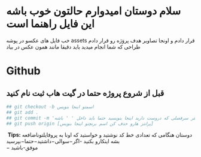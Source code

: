 # سلام دوستان امیدوارم حالتون خوب باشه این فایل راهنما است

خب فایل های عکسو در پوشه
assets
قرار دادم و اونجا تصاویر هدف پروٓژه رو قرار دادم
طراحی که شما انجام میدید باید دقیقا مانند همون عکس در بیاد

# Github

## قبل از شروع پروژه حتما در گیت هاب ثبت نام کنید

```bash
## git checkout -b اسمتو اینجا بنویس
## git add .
## git commit -m 'هر سرفصلی که دروست دارید اینجا بنویسید حتما باید داخل ' ' باشه
## git push origin [پرانتز هارو حذف کن اسم برنچتو اینجا بنویس]
```

‍‍
**Tips:**
دوستان هنگامی که تعدادی خط کد نوشتید و خواستید
که اونا به پروفایلتوناضافعه بشه اینکارو بکنید
-اگر−سوالی−داشتید−حتما−بپرسید  
− موفق-باشید
